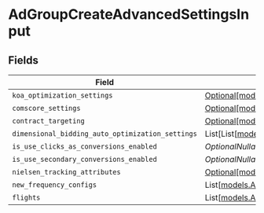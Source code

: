 # AdGroupCreateAdvancedSettingsInput


## Fields

| Field                                                                                                        | Type                                                                                                         | Required                                                                                                     | Description                                                                                                  |
| ------------------------------------------------------------------------------------------------------------ | ------------------------------------------------------------------------------------------------------------ | ------------------------------------------------------------------------------------------------------------ | ------------------------------------------------------------------------------------------------------------ |
| `koa_optimization_settings`                                                                                  | [Optional[models.AdGroupKoaOptimizationSettingsInput]](../models/adgroupkoaoptimizationsettingsinput.md)     | :heavy_minus_sign:                                                                                           | N/A                                                                                                          |
| `comscore_settings`                                                                                          | [Optional[models.AdGroupComscoreSettingsInput]](../models/adgroupcomscoresettingsinput.md)                   | :heavy_minus_sign:                                                                                           | N/A                                                                                                          |
| `contract_targeting`                                                                                         | [Optional[models.AdGroupContractTargetingInput]](../models/adgroupcontracttargetinginput.md)                 | :heavy_minus_sign:                                                                                           | N/A                                                                                                          |
| `dimensional_bidding_auto_optimization_settings`                                                             | List[List[[models.DimensionalBiddingDimensions](../models/dimensionalbiddingdimensions.md)]]                 | :heavy_minus_sign:                                                                                           | N/A                                                                                                          |
| `is_use_clicks_as_conversions_enabled`                                                                       | *OptionalNullable[bool]*                                                                                     | :heavy_minus_sign:                                                                                           | N/A                                                                                                          |
| `is_use_secondary_conversions_enabled`                                                                       | *OptionalNullable[bool]*                                                                                     | :heavy_minus_sign:                                                                                           | N/A                                                                                                          |
| `nielsen_tracking_attributes`                                                                                | [Optional[models.AdGroupNielsenTrackingAttributesInput]](../models/adgroupnielsentrackingattributesinput.md) | :heavy_minus_sign:                                                                                           | N/A                                                                                                          |
| `new_frequency_configs`                                                                                      | List[[models.AdGroupNewFrequencyConfigInput](../models/adgroupnewfrequencyconfiginput.md)]                   | :heavy_minus_sign:                                                                                           | N/A                                                                                                          |
| `flights`                                                                                                    | List[[models.AdGroupCreateAdGroupFlightInput](../models/adgroupcreateadgroupflightinput.md)]                 | :heavy_minus_sign:                                                                                           | N/A                                                                                                          |